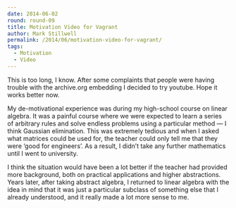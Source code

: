 ```yaml
---
date: 2014-06-02
round: round-09
title: Motivation Video for Vagrant
author: Mark Stillwell
permalink: /2014/06/motivation-video-for-vagrant/
tags:
  - Motivation
  - Video
---
```

This is too long, I know. After some complaints that people were having trouble with the archive.org embedding I decided to try youtube. Hope it works better now.

My de-motivational experience was during my high-school course on linear algebra. It was a painful course where we were expected to learn a series of arbitrary rules and solve endless problems using a particular method &#8212; I think Gaussian elimination. This was extremely tedious and when I asked what matrices could be used for, the teacher could only tell me that they were &#8216;good for engineers&#8217;. As a result, I didn&#8217;t take any further mathematics until I went to university.

I think the situation would have been a lot better if the teacher had provided more background, both on practical applications and higher abstractions. Years later, after taking abstract algebra, I returned to linear algebra with the idea in mind that it was just a particular subclass of something else that I already understood, and it really made a lot more sense to me.
